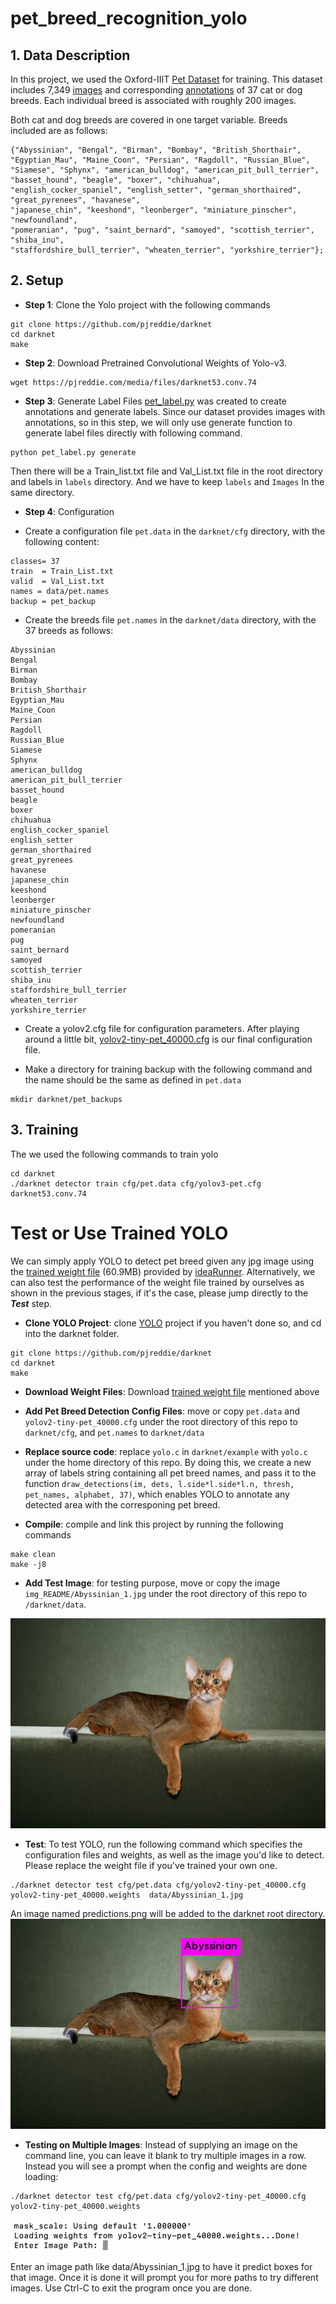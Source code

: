 # pet_breed_recognition_yolo

## 1. Data Description

In this project, we used the Oxford-IIIT [Pet Dataset](https://www.robots.ox.ac.uk/~vgg/data/pets/) for training.
This dataset includes 7,349 [images](https://www.robots.ox.ac.uk/~vgg/data/pets/data/images.tar.gz) and corresponding [annotations](https://www.robots.ox.ac.uk/~vgg/data/pets/data/annotations.tar.gz) of 37 cat or dog breeds. Each individual breed is associated with roughly 200 images.

Both cat and dog breeds are covered in one target variable. Breeds included are as follows:
```
{"Abyssinian", "Bengal", "Birman", "Bombay", "British_Shorthair", 
"Egyptian_Mau", "Maine_Coon", "Persian", "Ragdoll", "Russian_Blue", 
"Siamese", "Sphynx", "american_bulldog", "american_pit_bull_terrier", 
"basset_hound", "beagle", "boxer", "chihuahua", "english_cocker_spaniel", "english_setter", "german_shorthaired", "great_pyrenees", "havanese", 
"japanese_chin", "keeshond", "leonberger", "miniature_pinscher", "newfoundland", 
"pomeranian", "pug", "saint_bernard", "samoyed", "scottish_terrier", "shiba_inu",
"staffordshire_bull_terrier", "wheaten_terrier", "yorkshire_terrier"};
```

## 2. Setup
* **Step 1**: Clone the Yolo project with the following commands
```
git clone https://github.com/pjreddie/darknet
cd darknet
make
```
* **Step 2**: Download Pretrained Convolutional Weights of Yolo-v3.
```
wget https://pjreddie.com/media/files/darknet53.conv.74
```

* **Step 3**: Generate Label Files
[pet_label.py](https://github.com/pikapikasecoy/pet_breed_recognition_yolo/blob/763be5413623438680ac9dd3f87a59f9b178d077/pet_label.py) was created to create annotations and generate labels. Since our dataset provides images with annotations, so in this step, we will only use generate function to generate label files directly with following command.
```
python pet_label.py generate
```
Then there will be a Train_list.txt file and Val_List.txt file in the root directory and labels in ```labels``` directory. And we have to keep ```labels``` and ```Images``` In the same directory.

* **Step 4**: Configuration

- Create a configuration file ```pet.data``` in the ```darknet/cfg``` directory, with the following content:
```
classes= 37
train  = Train_List.txt
valid  = Val_List.txt
names = data/pet.names
backup = pet_backup
```
- Create the breeds file ```pet.names``` in the ```darknet/data``` directory, with the 37 breeds as follows:
    
```
Abyssinian
Bengal
Birman
Bombay
British_Shorthair
Egyptian_Mau
Maine_Coon
Persian
Ragdoll
Russian_Blue
Siamese
Sphynx
american_bulldog
american_pit_bull_terrier
basset_hound
beagle
boxer
chihuahua
english_cocker_spaniel
english_setter
german_shorthaired
great_pyrenees
havanese
japanese_chin
keeshond
leonberger
miniature_pinscher
newfoundland
pomeranian
pug
saint_bernard
samoyed
scottish_terrier
shiba_inu
staffordshire_bull_terrier
wheaten_terrier
yorkshire_terrier
```
- Create a yolov2.cfg file for configuration parameters. After playing around a little bit, [yolov2-tiny-pet_40000.cfg](https://github.com/pikapikasecoy/pet_breed_recognition_yolo/blob/763be5413623438680ac9dd3f87a59f9b178d077/yolov2-tiny-pet_40000.cfg) is our final configuration file.

- Make a directory for training backup with the following command and the name should be the same as defined in ```pet.data```
```
mkdir darknet/pet_backups
```

## 3. Training
The we used the following commands to train yolo
```
cd darknet 
./darknet detector train cfg/pet.data cfg/yolov3-pet.cfg  darknet53.conv.74 
```

# Test or Use Trained YOLO 

We can simply apply YOLO to detect pet breed given any jpg image using the [trained weight file](https://github.com/ideaRunner/yolo-pet/releases/download/0.0.1/yolov2-tiny-pet_40000.weights) (60.9MB) provided by [ideaRunner](https://github.com/ideaRunner). Alternatively, we can also test the performance of the weight file trained by ourselves as shown in the previous stages, if it's the case, please jump directly to the ***Test*** step.

* **Clone YOLO Project**: clone [YOLO](https://pjreddie.com/darknet/yolo/) project if you haven't done so, and cd into the darknet folder.
```
git clone https://github.com/pjreddie/darknet
cd darknet
make
```

* **Download Weight Files**: Download [trained weight file](https://github.com/ideaRunner/yolo-pet/releases/download/0.0.1/yolov2-tiny-pet_40000.weights) mentioned above

* **Add Pet Breed Detection Config Files**: move or copy ```pet.data``` and ```yolov2-tiny-pet_40000.cfg``` under the root directory of this repo to ```darknet/cfg```, and ```pet.names``` to ```darknet/data```

* **Replace source code**: replace ```yolo.c``` in ```darknet/example``` with ```yolo.c``` under the home directory of this repo. By doing this, we create a new array of labels string containing all pet breed names, and pass it to the function ```draw_detections(im, dets, l.side*l.side*l.n, thresh, pet_names, alphabet, 37)```, which enables YOLO to annotate any detected area with the corresponing pet breed.

* **Compile**: compile and link this project by running the following commands
```
make clean
make -j8
```

* **Add Test Image**: for testing purpose, move or copy the image ```img_README/Abyssinian_1.jpg``` under the root directory of this repo to ```/darknet/data```.

![alt text](https://github.com/pikapikasecoy/pet_breed_recognition_yolo/blob/main/img_README/Abyssinian_1.jpg)

* **Test**: To test YOLO, run the following command which specifies the configuration files and weights, as well as the image you'd like to detect. Please replace the weight file if you've trained your own one.
```
./darknet detector test cfg/pet.data cfg/yolov2-tiny-pet_40000.cfg yolov2-tiny-pet_40000.weights  data/Abyssinian_1.jpg
```
An image named predictions.png will be added to the darknet root directory.
![alt text](https://github.com/pikapikasecoy/pet_breed_recognition_yolo/blob/main/img_README/predictions.jpg)

* **Testing on Multiple Images**: Instead of supplying an image on the command line, you can leave it blank to try multiple images in a row. Instead you will see a prompt when the config and weights are done loading:
```
./darknet detector test cfg/pet.data cfg/yolov2-tiny-pet_40000.cfg yolov2-tiny-pet_40000.weights  
```
![alt text](https://github.com/pikapikasecoy/pet_breed_recognition_yolo/blob/main/img_README/multiple_img_demo.png)

Enter an image path like data/Abyssinian_1.jpg to have it predict boxes for that image. Once it is done it will prompt you for more paths to try different images. Use Ctrl-C to exit the program once you are done.
